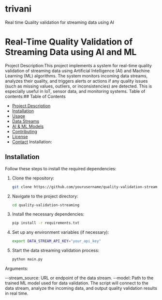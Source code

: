 # trivani
Real time Quality validation for streaming data using AI
# Real-Time Quality Validation of Streaming Data using AI and ML
Project Description:This project implements a system for real-time quality validation of streaming data using Artificial Intelligence (AI) and Machine Learning (ML) algorithms. The system monitors incoming data streams, analyzes their quality, and triggers alerts or actions if any quality issues (such as missing values, outliers, or inconsistencies) are detected. This is especially useful in IoT, sensor data, and monitoring systems.
Table of contents:## Table of Contents
- [Project Description](#project-description)
- [Installation](#installation)
- [Usage](#usage)
- [Data Streams](#data-streams)
- [AI & ML Models](#ai--ml-models)
- [Contributing](#contributing)
- [License](#license)
- [Contact](#contact)
Installation:
## Installation

Follow these steps to install the required dependencies:

1. Clone the repository:
   ```bash
   git clone https://github.com/yourusername/quality-validation-streaming.git
   ```

2. Navigate to the project directory:
   ```bash
   cd quality-validation-streaming
   ```

3. Install the necessary dependencies:
   ```bash
   pip install -r requirements.txt
   ```

4. Set up any environment variables (if necessary):
   ```bash
   export DATA_STREAM_API_KEY="your_api_key"
   ```

5. Start the data streaming validation process:
   ```bash
   python main.py
   ```

Arguments:

--stream_source: URL or endpoint of the data stream.
--model: Path to the trained ML model used for data validation.
The script will connect to the data stream, analyze the incoming data, and output quality validation results in real time.
